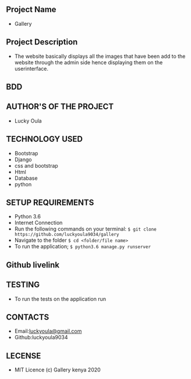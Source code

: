 ## Project Name
- Gallery
## Project Description
- The website basically displays all the images that have been add to the website through the admin side hence displaying them on the userinterface.
## BDD
 

## AUTHOR'S OF THE PROJECT
- Lucky Oula
## TECHNOLOGY USED
- Bootstrap
- Django
- css and bootstrap
- Html
- Database
- python

## SETUP REQUIREMENTS
- Python 3.6
- Internet Connection
- Run the following commands on your terminal:
`$ git clone https://github.com/luckyoula9034/gallery`
- Navigate to the folder
 `$ cd <folder/file name>`
- To run the application;
 `$ python3.6 manage.py runserver`


##  Github livelink

## TESTING 
- To run the tests on the application run 
## CONTACTS 
- Email:luckyoula@gmail.com
- Github:luckyoula9034

## LECENSE
- MIT Licence (c) Gallery kenya 2020